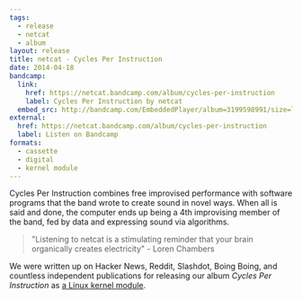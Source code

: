 ```yaml
---
tags:
  - release
  - netcat
  - album
layout: release
title: netcat - Cycles Per Instruction
date: 2014-04-18
bandcamp:
  link:
    href: https://netcat.bandcamp.com/album/cycles-per-instruction
    label: Cycles Per Instruction by netcat
  embed_src: http://bandcamp.com/EmbeddedPlayer/album=3199598991/size=large/bgcol=ffffff/linkcol=0687f5/tracklist=false/artwork=small/transparent=true/
external:
  href: https://netcat.bandcamp.com/album/cycles-per-instruction
  label: Listen on Bandcamp
formats:
  - cassette
  - digital
  - kernel module
---
```


Cycles Per Instruction combines free improvised performance with software
programs that the band wrote to create sound in novel ways. When all is said
and done, the computer ends up being a 4th improvising member of the band, fed
by data and expressing sound via algorithms.

> "Listening to netcat is a stimulating reminder that your brain organically creates electricity" - Loren Chambers

We were written up on Hacker News, Reddit, Slashdot, Boing Boing, and countless
independent publications for releasing our album <em>Cycles Per
Instruction</em> as [a Linux kernel
module](https://github.com/usrbinnc/netcat-cpi-kernel-module).
